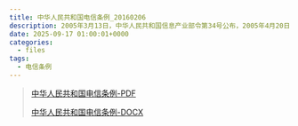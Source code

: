 ```yaml
---
title: 中华人民共和国电信条例_20160206
description: 2005年3月13日，中华人民共和国信息产业部令第34号公布，2005年4月20日起施行
date: 2025-09-17 01:00:01+0000
categories:
  - files
tags:
  - 电信条例
---
```


> [中华人民共和国电信条例-PDF](中华人民共和国电信条例_20160206.pdf)
>
> [中华人民共和国电信条例-DOCX](中华人民共和国电信条例_20160206.docx)
